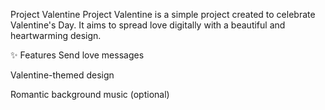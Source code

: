 Project Valentine
Project Valentine is a simple project created to celebrate Valentine's Day. It aims to spread love digitally with a beautiful and heartwarming design.

✨ Features
Send love messages

Valentine-themed design

Romantic background music (optional)
